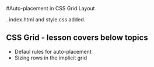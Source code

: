 #Auto-placement in CSS Grid Layout

.  index.html  and style.css added.

## CSS Grid - lesson covers below topics

- Defaul rules for auto-placement
- Sizing rows in the implicit grid
